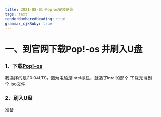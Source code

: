```yaml
---
title: 2021-08-01-Pop-os安装记录
tags: text
renderNumberedHeading: true
grammar_cjkRuby: true
---
```

# 一、到官网下载Pop!-os 并刷入U盘
### 1、下载[Pop!-os](https://pop.system76.com/)
我选择的是20.04LTS，因为电脑是Intel核显，就选了Intel的那个
下载完得到一个.iso文件
### 2、刷入U盘
准备